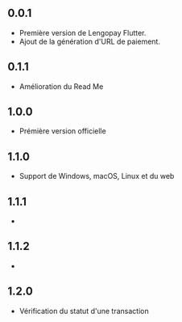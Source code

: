 ## 0.0.1

- Première version de Lengopay Flutter.
- Ajout de la génération d'URL de paiement.

## 0.1.1

- Amélioration du Read Me

## 1.0.0

- Prémière version officielle

## 1.1.0

- Support de Windows, macOS, Linux et du web

## 1.1.1

-  
## 1.1.2

-  
## 1.2.0

- Vérification du statut d'une transaction